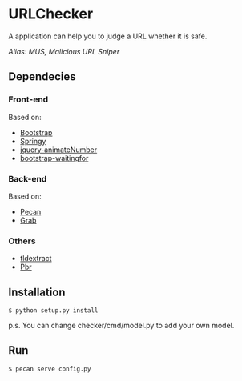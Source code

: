 # URLChecker

A application can help you to judge a URL whether it is safe.

*Alias: MUS, Malicious URL Sniper*

## Dependecies

### Front-end 

Based on:
- [Bootstrap](https://github.com/twbs/bootstrap)
- [Springy](https://github.com/dhotson/springy/)
- [jquery-animateNumber](https://github.com/aishek/jquery-animateNumber)
- [bootstrap-waitingfor](https://github.com/ehpc/bootstrap-waitingfor)

### Back-end

Based on:
- [Pecan](https://github.com/pecan/pecan)
- [Grab](https://github.com/lorien/grab)

### Others

- [tldextract](https://github.com/john-kurkowski/tldextract)
- [Pbr](https://github.com/openstack-dev/pbr)

## Installation

    $ python setup.py install
    
p.s. You can change checker/cmd/model.py to add your own model.
    
## Run

    $ pecan serve config.py

